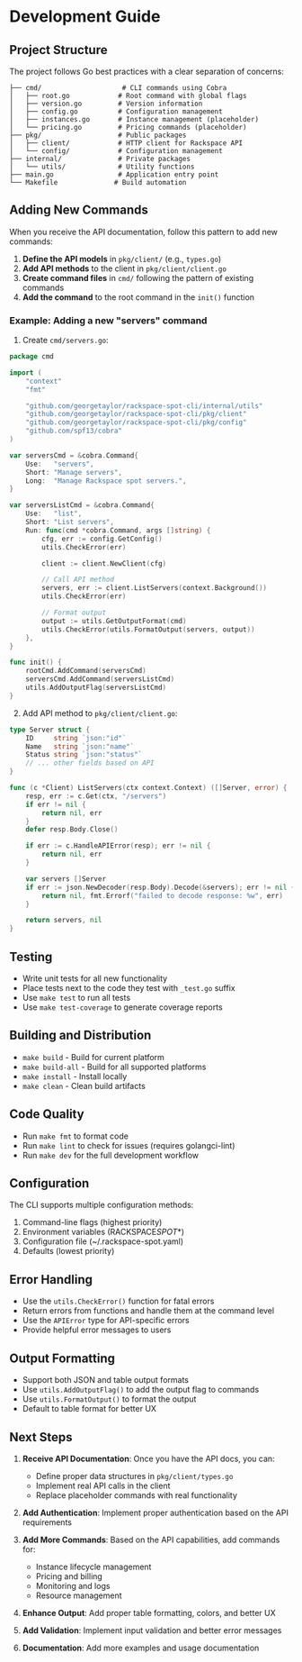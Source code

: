 # Development Guide

## Project Structure

The project follows Go best practices with a clear separation of concerns:

```
├── cmd/                    # CLI commands using Cobra
│   ├── root.go            # Root command with global flags
│   ├── version.go         # Version information
│   ├── config.go          # Configuration management
│   ├── instances.go       # Instance management (placeholder)
│   └── pricing.go         # Pricing commands (placeholder)
├── pkg/                   # Public packages
│   ├── client/            # HTTP client for Rackspace API
│   └── config/            # Configuration management
├── internal/              # Private packages
│   └── utils/             # Utility functions
├── main.go                # Application entry point
└── Makefile              # Build automation
```

## Adding New Commands

When you receive the API documentation, follow this pattern to add new commands:

1. **Define the API models** in `pkg/client/` (e.g., `types.go`)
2. **Add API methods** to the client in `pkg/client/client.go`
3. **Create command files** in `cmd/` following the pattern of existing commands
4. **Add the command** to the root command in the `init()` function

### Example: Adding a new "servers" command

1. Create `cmd/servers.go`:

```go
package cmd

import (
    "context"
    "fmt"

    "github.com/georgetaylor/rackspace-spot-cli/internal/utils"
    "github.com/georgetaylor/rackspace-spot-cli/pkg/client"
    "github.com/georgetaylor/rackspace-spot-cli/pkg/config"
    "github.com/spf13/cobra"
)

var serversCmd = &cobra.Command{
    Use:   "servers",
    Short: "Manage servers",
    Long:  "Manage Rackspace spot servers.",
}

var serversListCmd = &cobra.Command{
    Use:   "list",
    Short: "List servers",
    Run: func(cmd *cobra.Command, args []string) {
        cfg, err := config.GetConfig()
        utils.CheckError(err)

        client := client.NewClient(cfg)

        // Call API method
        servers, err := client.ListServers(context.Background())
        utils.CheckError(err)

        // Format output
        output := utils.GetOutputFormat(cmd)
        utils.CheckError(utils.FormatOutput(servers, output))
    },
}

func init() {
    rootCmd.AddCommand(serversCmd)
    serversCmd.AddCommand(serversListCmd)
    utils.AddOutputFlag(serversListCmd)
}
```

2. Add API method to `pkg/client/client.go`:

```go
type Server struct {
    ID     string `json:"id"`
    Name   string `json:"name"`
    Status string `json:"status"`
    // ... other fields based on API
}

func (c *Client) ListServers(ctx context.Context) ([]Server, error) {
    resp, err := c.Get(ctx, "/servers")
    if err != nil {
        return nil, err
    }
    defer resp.Body.Close()

    if err := c.HandleAPIError(resp); err != nil {
        return nil, err
    }

    var servers []Server
    if err := json.NewDecoder(resp.Body).Decode(&servers); err != nil {
        return nil, fmt.Errorf("failed to decode response: %w", err)
    }

    return servers, nil
}
```

## Testing

- Write unit tests for all new functionality
- Place tests next to the code they test with `_test.go` suffix
- Use `make test` to run all tests
- Use `make test-coverage` to generate coverage reports

## Building and Distribution

- `make build` - Build for current platform
- `make build-all` - Build for all supported platforms
- `make install` - Install locally
- `make clean` - Clean build artifacts

## Code Quality

- Run `make fmt` to format code
- Run `make lint` to check for issues (requires golangci-lint)
- Run `make dev` for the full development workflow

## Configuration

The CLI supports multiple configuration methods:

1. Command-line flags (highest priority)
2. Environment variables (RACKSPACE*SPOT*\*)
3. Configuration file (~/.rackspace-spot.yaml)
4. Defaults (lowest priority)

## Error Handling

- Use the `utils.CheckError()` function for fatal errors
- Return errors from functions and handle them at the command level
- Use the `APIError` type for API-specific errors
- Provide helpful error messages to users

## Output Formatting

- Support both JSON and table output formats
- Use `utils.AddOutputFlag()` to add the output flag to commands
- Use `utils.FormatOutput()` to format the output
- Default to table format for better UX

## Next Steps

1. **Receive API Documentation**: Once you have the API docs, you can:

   - Define proper data structures in `pkg/client/types.go`
   - Implement real API calls in the client
   - Replace placeholder commands with real functionality

2. **Add Authentication**: Implement proper authentication based on the API requirements

3. **Add More Commands**: Based on the API capabilities, add commands for:

   - Instance lifecycle management
   - Pricing and billing
   - Monitoring and logs
   - Resource management

4. **Enhance Output**: Add proper table formatting, colors, and better UX

5. **Add Validation**: Implement input validation and better error messages

6. **Documentation**: Add more examples and usage documentation
